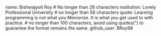 name: Bishwajyoti Roy # No longer than 28 characters
institution: Lovely Professional University # no longer than 58 characters
quote: Learning programming is not what you Memorize. It is what you get used to with practice.  # no longer than 100 characters, avoid using quotes(") to guarantee the format remains the same.
github_user: BRoy98